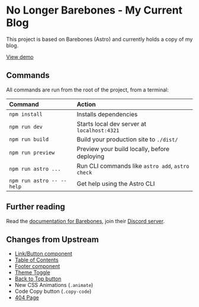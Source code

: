 # No Longer Barebones - My Current Blog

This project is based on Barebones (Astro) and currently holds a copy of my blog.

[View demo](https://barebones-phi.vercel.app/)

## Commands

All commands are run from the root of the project, from a terminal:

| Command                   | Action                                           |
| :------------------------ | :----------------------------------------------- |
| `npm install`             | Installs dependencies                            |
| `npm run dev`             | Starts local dev server at `localhost:4321`      |
| `npm run build`           | Build your production site to `./dist/`          |
| `npm run preview`         | Preview your build locally, before deploying     |
| `npm run astro ...`       | Run CLI commands like `astro add`, `astro check` |
| `npm run astro -- --help` | Get help using the Astro CLI                     |

## Further reading

Read the [documentation for Barebones](https://docs.superwebthemes.com), join their [Discord server](https://discord.gg/V5MCBCsAjJ).

## Changes from Upstream

- [Link/Button component](./src/components/Link.astro)
- [Table of Contents](./src/components/TableOfContents.astro)
- [Footer component](./src/components/Footer.astro)
- [Theme Toggle](./src/components/ThemeToggle.astro)
- [Back to Top button](./src/components/BackToTop.astro)
- New CSS Animations (`.animate`)
- Code Copy button (`.copy-code`)
- [404 Page](./src/pages/404.astro)
